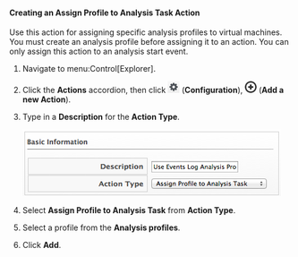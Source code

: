 #### Creating an Assign Profile to Analysis Task Action

Use this action for assigning specific analysis profiles to virtual
machines. You must create an analysis profile before assigning it to an
action. You can only assign this action to an analysis start event.

1.  Navigate to menu:Control\[Explorer\].

2.  Click the **Actions** accordion, then click
    ![image](/images/1847.png) (**Configuration**),
    ![image](/images/1862.png) (**Add a new Action**).

3.  Type in a **Description** for the **Action Type**.

    ![image](/images/1905.png)

4.  Select **Assign Profile to Analysis Task** from **Action Type**.

5.  Select a profile from the **Analysis profiles**.

6.  Click **Add**.
